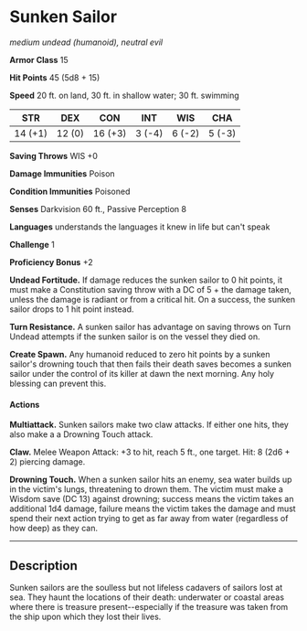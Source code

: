 # Sunken Sailor
*medium undead (humanoid), neutral evil*

**Armor Class** 15

**Hit Points** 45 (5d8 + 15)

**Speed** 20 ft. on land, 30 ft. in shallow water; 30 ft. swimming

**STR**|**DEX**|**CON**|**INT**|**WIS**|**CHA**
-------|-------|-------|-------|-------|-------
14 (+1)|12 (0) |16 (+3)| 3 (-4)| 6 (-2)| 5 (-3)

**Saving Throws** WIS +0

**Damage Immunities** Poison

**Condition Immunities** Poisoned

**Senses** Darkvision 60 ft., Passive Perception 8

**Languages** understands the languages it knew in life but can't speak

**Challenge** 1

**Proficiency Bonus** +2

**Undead Fortitude.** If damage reduces the sunken sailor to 0 hit points, it must make a Constitution saving throw with a DC of 5 + the damage taken, unless the damage is radiant or from a critical hit. On a success, the sunken sailor drops to 1 hit point instead.

**Turn Resistance.** A sunken sailor has advantage on saving throws on Turn Undead attempts if the sunken sailor is on the vessel they died on.

**Create Spawn.** Any humanoid reduced to zero hit points by a sunken sailor's drowning touch that then fails their death saves becomes a sunken sailor under the control of its killer at dawn the next morning. Any holy blessing can prevent this.

#### Actions
**Multiattack.** Sunken sailors make two claw attacks. If either one hits, they also make a a Drowning Touch attack.

**Claw.** Melee Weapon Attack: +3 to hit, reach 5 ft., one target. Hit: 8 (2d6 + 2) piercing damage.

**Drowning Touch.** When a sunken sailor hits an enemy, sea water builds up in the victim's lungs, threatening to drown them. The victim must make a Wisdom save (DC 13) against drowning; success means the victim takes an additional 1d4 damage, failure means the victim takes the damage and must spend their next action trying to get as far away from water (regardless of how deep) as they can.

---

## Description
Sunken sailors are the soulless but not lifeless cadavers of sailors lost at sea. They haunt the locations of their death: underwater or coastal areas where there is treasure present--especially if the treasure was taken from the ship upon which they lost their lives.
